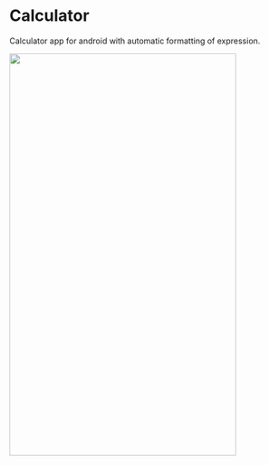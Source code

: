 # Calculator
Calculator app for android with automatic formatting of expression.

<img src="https://user-images.githubusercontent.com/70441070/235339130-36535321-ce6f-4940-bb50-d6ded9b4d317.png" width="400" height="711">
